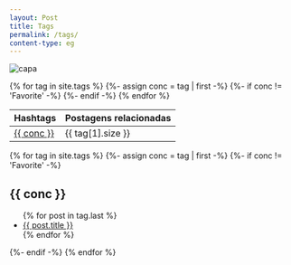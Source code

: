 ```yaml
---
layout: Post
title: Tags
permalink: /tags/
content-type: eg
---
```

![capa](https://i.postimg.cc/4357yWK6/Camada-6.png)

<table>
  <thead>
    <tr>
      <th>Hashtags</th>
      <th>Postagens relacionadas</th>
    </tr>
  </thead>
  <tbody>
    {% for tag in site.tags %}
    {%- assign conc = tag | first -%}
    {%- if conc != 'Favorite' -%}
    <tr>
      <td><a href="#{{ conc }}">{{ conc }}</a></td>
      <td>{{ tag[1].size }}</td>
    </tr>
    {%- endif -%}
    {% endfor %}
  </tbody>
</table>

{% for tag in site.tags %}
{%- assign conc = tag | first -%}
{%- if conc != 'Favorite' -%}
<h2 id="{{ conc }}">{{ conc }}</h2>
  <ul>
    {% for post in tag.last %}
    <li><a href="{{post.url}}">{{ post.title }}</a></li>
    {% endfor %}
  </ul>
{%- endif -%}
{% endfor %}
